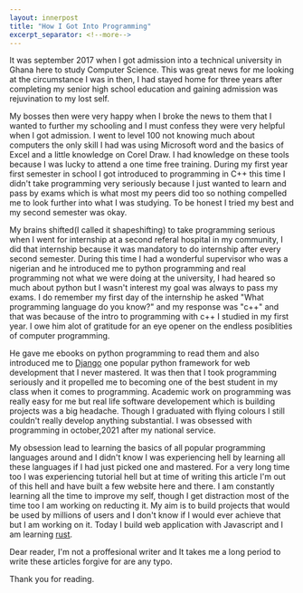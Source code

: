 ```yaml
---
layout: innerpost
title: "How I Got Into Programming"
excerpt_separator: <!--more-->
---
```


It was september 2017 when I got admission into a technical university in Ghana here to study Computer Science. This was great news for me looking at the circumstance I was in then, I had stayed home for three years after completing my senior high school education and gaining admission was rejuvination to my lost self.

<!--more-->

My bosses then were very happy when I broke the news to them that I wanted to further my schooling and I must confess they were very helpful when I got admission. I went to level 100 not knowing much about computers the only skill I had was using Microsoft word and the basics of Excel and a little knowledge on Corel Draw. I had knowledge on these tools because I was lucky to attend a one time free training. During my first year first semester in school I got introduced to programming in C++ this time I didn't take programming very seriously because I just wanted to learn and pass by exams which is what most my peers did too so nothing compelled me to look further into what I was studying. To be honest I tried my best and my second semester was okay.

My brains shifted(I called it shapeshifting) to take programming serious when I went for internship at a second referal hospital in my community, I did that internship because it was mandatory to do internship after every second semester. During this time I had a wonderful supervisor who was a nigerian and he introduced me to python programming and real programming not what we were doing at the university, I had heared so much about python but I wasn't interest my goal was always to pass my exams. I do remember my first day of the internship he asked "What programming language do you know?" and my response was "c++" and that was because of the intro to programming with c++ I studied in my first year. I owe him alot of gratitude for an eye opener on the endless posiblities of computer programming.

He gave me ebooks on python programming to read them and also introduced me to [Django](https://www.djangoproject.com/) one popular python framework for web development that I never mastered. It was then that I took programming seriously and it propelled me to becoming one of the best student in my class when it comes to programming. Academic work on programming was really easy for me but real life software developement which is building projects was a big headache. Though I graduated with flying colours I still couldn't really develop anything substantial. I was obsessed with programming in october,2021 after my national service.

My obsession lead to learning the basics of all popular programming languages around and I didn't know I was experiencing hell by learning all these languages if I had just picked one and mastered. For a very long time too I was experiencing tutorial hell but at time of writing this article I'm out of this hell and have built a few website here and there. I am constantly learning all the time to improve my self, though I get distraction most of the time too I am working on reducting it. My aim is to build projects that would be used by millions of users and I don't know if I would ever achieve that but I am working on it. Today I build web application with Javascript and I am learning [rust](https://www.rust-lang.org/).

Dear reader, I'm not a proffesional writer and It takes me a long period to write these articles forgive for are any typo.

Thank you for reading.
